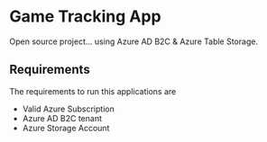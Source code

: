 # Game Tracking App

Open source project... using Azure AD B2C & Azure Table Storage.

## Requirements
The requirements to run this applications are

* Valid Azure Subscription
* Azure AD B2C tenant
* Azure Storage Account